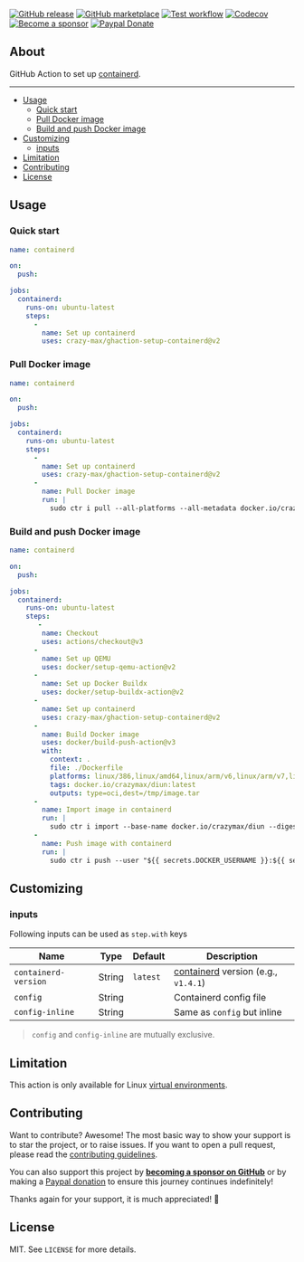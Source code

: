 [![GitHub release](https://img.shields.io/github/release/crazy-max/ghaction-setup-containerd.svg?style=flat-square)](https://github.com/crazy-max/ghaction-setup-containerd/releases/latest)
[![GitHub marketplace](https://img.shields.io/badge/marketplace-setup--containerd-blue?logo=github&style=flat-square)](https://github.com/marketplace/actions/setup-containerd)
[![Test workflow](https://img.shields.io/github/actions/workflow/status/crazy-max/ghaction-setup-containerd/test.yml?branch=master&label=test&logo=github&style=flat-square)](https://github.com/crazy-max/ghaction-setup-containerd/actions?workflow=test)
[![Codecov](https://img.shields.io/codecov/c/github/crazy-max/ghaction-setup-containerd?logo=codecov&style=flat-square)](https://codecov.io/gh/crazy-max/ghaction-setup-containerd)
[![Become a sponsor](https://img.shields.io/badge/sponsor-crazy--max-181717.svg?logo=github&style=flat-square)](https://github.com/sponsors/crazy-max)
[![Paypal Donate](https://img.shields.io/badge/donate-paypal-00457c.svg?logo=paypal&style=flat-square)](https://www.paypal.me/crazyws)

## About

GitHub Action to set up [containerd](https://github.com/containerd/containerd).

___

* [Usage](#usage)
  * [Quick start](#quick-start)
  * [Pull Docker image](#pull-docker-image)
  * [Build and push Docker image](#build-and-push-docker-image)
* [Customizing](#customizing)
  * [inputs](#inputs)
* [Limitation](#limitation)
* [Contributing](#contributing)
* [License](#license)

## Usage

### Quick start

```yaml
name: containerd

on:
  push:

jobs:
  containerd:
    runs-on: ubuntu-latest
    steps:
      -
        name: Set up containerd
        uses: crazy-max/ghaction-setup-containerd@v2
```

### Pull Docker image

```yaml
name: containerd

on:
  push:

jobs:
  containerd:
    runs-on: ubuntu-latest
    steps:
      -
        name: Set up containerd
        uses: crazy-max/ghaction-setup-containerd@v2
      -
        name: Pull Docker image
        run: |
          sudo ctr i pull --all-platforms --all-metadata docker.io/crazymax/diun:latest
```

### Build and push Docker image

```yaml
name: containerd

on:
  push:

jobs:
  containerd:
    runs-on: ubuntu-latest
    steps:
       -
        name: Checkout
        uses: actions/checkout@v3
      -
        name: Set up QEMU
        uses: docker/setup-qemu-action@v2
      -
        name: Set up Docker Buildx
        uses: docker/setup-buildx-action@v2
      -
        name: Set up containerd
        uses: crazy-max/ghaction-setup-containerd@v2
      -
        name: Build Docker image
        uses: docker/build-push-action@v3
        with:
          context: .
          file: ./Dockerfile
          platforms: linux/386,linux/amd64,linux/arm/v6,linux/arm/v7,linux/arm64,linux/ppc64le,linux/s390x
          tags: docker.io/crazymax/diun:latest
          outputs: type=oci,dest=/tmp/image.tar
      -
        name: Import image in containerd
        run: |
          sudo ctr i import --base-name docker.io/crazymax/diun --digests --all-platforms /tmp/image.tar
      -
        name: Push image with containerd
        run: |
          sudo ctr i push --user "${{ secrets.DOCKER_USERNAME }}:${{ secrets.DOCKER_PASSWORD }}" docker.io/crazymax/diun:latest
```

## Customizing

### inputs

Following inputs can be used as `step.with` keys

| Name                 | Type     | Default  | Description                                                                     |
|----------------------|----------|----------|---------------------------------------------------------------------------------|
| `containerd-version` | String   | `latest` | [containerd](https://github.com/containerd/containerd) version (e.g., `v1.4.1`) |
| `config`             | String   |          | Containerd config file                                                          |
| `config-inline`      | String   |          | Same as `config` but inline                                                     |

> `config` and `config-inline` are mutually exclusive.

## Limitation

This action is only available for Linux [virtual environments](https://help.github.com/en/articles/virtual-environments-for-github-actions#supported-virtual-environments-and-hardware-resources).

## Contributing

Want to contribute? Awesome! The most basic way to show your support is to star the project, or to raise issues. If
you want to open a pull request, please read the [contributing guidelines](.github/CONTRIBUTING.md).

You can also support this project by [**becoming a sponsor on GitHub**](https://github.com/sponsors/crazy-max) or by
making a [Paypal donation](https://www.paypal.me/crazyws) to ensure this journey continues indefinitely!

Thanks again for your support, it is much appreciated! :pray:

## License

MIT. See `LICENSE` for more details.
